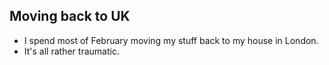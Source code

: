 ## Moving back to UK

- I spend most of February moving my stuff back to my house in London.
- It's all rather traumatic.
